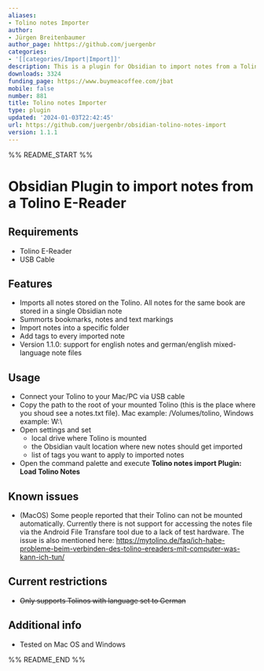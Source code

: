 ```yaml
---
aliases:
- Tolino notes Importer
author:
- Jürgen Breitenbaumer
author_page: hhttps://github.com/juergenbr
categories:
- '[[categories/Import|Import]]'
description: This is a plugin for Obsidian to import notes from a Tolino E-Reader.
downloads: 3324
funding_page: https://www.buymeacoffee.com/jbat
mobile: false
number: 881
title: Tolino notes Importer
type: plugin
updated: '2024-01-03T22:42:45'
url: https://github.com/juergenbr/obsidian-tolino-notes-import
version: 1.1.1
---
```


%% README_START %%

# Obsidian Plugin to import notes from a Tolino E-Reader

## Requirements
* Tolino E-Reader
* USB Cable

## Features
* Imports all notes stored on the Tolino. All notes for the same book are stored in a single Obsidian note
* Summorts bookmarks, notes and text markings
* Import notes into a specific folder
* Add tags to every imported note
* Version 1.1.0: support for english notes and german/english mixed-language note files

## Usage
* Connect your Tolino to your Mac/PC via USB cable
* Copy the path to the root of your mounted Tolino (this is the place where you shoud see a notes.txt file).
Mac example: /Volumes/tolino, Windows example: W:\
* Open settings and set
	* local drive where Tolino is mounted
	* the Obsidian vault location where new notes should get imported
	* list of tags you want to apply to imported notes
* Open the command palette and execute **Tolino notes import Plugin: Load Tolino Notes** 

## Known issues
* (MacOS) Some people reported that their Tolino can not be mounted automatically. 
Currently there is not support for accessing the notes file via the Android File Transfare tool due to a lack of test hardware.
The issue is also mentioned here:
https://mytolino.de/faq/ich-habe-probleme-beim-verbinden-des-tolino-ereaders-mit-computer-was-kann-ich-tun/

## Current restrictions
* ~~Only supports Tolinos with language set to German~~

## Additional info
* Tested on Mac OS and Windows


%% README_END %%
